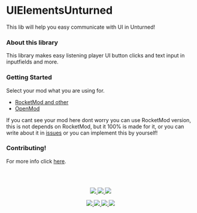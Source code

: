 # UIElementsUnturned
This lib will help you easy communicate with UI in Unturned!

### About this library
This library makes easy listening player UI button clicks and text input in inputfields and more.

### Getting Started
Select your mod what you are using for.
- [RocketMod and other](https://github.com/sunnamed434/UIElementsUnturned/tree/main/Installations/RocketMod.md)
- [OpenMod](https://github.com/sunnamed434/UIElementsUnturned/tree/main/Installations/OpenMod.md)

If you cant see your mod here dont worry you can use RocketMod version, this is not depends on RocketMod, but it 100% is made for it, or you can write about it in [issues](https://github.com/sunnamed434/UIElementsUnturned/issues) or you can implement this by yourself!

### Contributing!
For more info click [here](https://github.com/sunnamed434/UIElementsUnturned/blob/main/CONTRIBUTING.md).

<br>&nbsp;

<p align="center">
	<a href="../../releases/latest">
		<img src="https://img.shields.io/github/v/release/sunnamed434/UIElementsUnturned?style=flat" />
	</a>
	<a href="https://www.nuget.org/packages/UIElementsUnturned.UIElementsLib/">
		<img src="https://img.shields.io/nuget/v/UIElementsUnturned.UIElementsLib?style=flat" />
	</a>
	<a href="https://sunnamed.gitbook.io/uielementsunturned/">
		<img src="https://img.shields.io/badge/documentation-%F0%9F%94%8D-blue?style=flat" />
	</a>
</p>
<p align="center">
	<a href="https://github.com/sunnamed434/UIElementsUnturned/actions/workflows/NET_Framework_CI.yml">
		<img src="https://github.com/sunnamed434/UIElementsUnturned/workflows/.NET%20Framework%20CI/badge.svg?style=flat" />
	</a>
	<a href="https://lgtm.com/projects/g/sunnamed434/UIElementsUnturned/alerts/">
		<img src="https://img.shields.io/lgtm/alerts/g/sunnamed434/UIElementsUnturned.svg?logo=lgtm&logoWidth=18" />
	</a>
	<a href="https://discord.gg/UXwAZdzD">
		<img src="https://img.shields.io/discord/964476306647568454.svg?style=flat&logo=discord&label=discord" />
	</a>
	<a href="../../blob/master/LICENSE/">
		<img src="https://img.shields.io/github/license/sunnamed434/UIElementsUnturned?style=flat" />
	</a>
</p>
